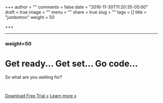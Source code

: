 +++
author = ""
comments = false
date = "2016-11-30T11:20:35-05:00"
draft = true
image = ""
menu = ""
share = true
slug = ""
tags = []
title = "jumbotron"
weight = 50

+++

<hr>
<h3>weight=50</h3>

   <div class="jumbotron">
      <div class="container">
        <h1>Get ready... Get set... Go code...</h1>
        <p>So what are you waiting for?</p>
        <br>
        <p><a class="btn btn-primary btn-lg" href="#" role="button">Download Free Trial »</a> 
           <a class="btn btn-primary btn-lg" href="#" role="button">Learn more »</a></p>
      </div>
    </div>
